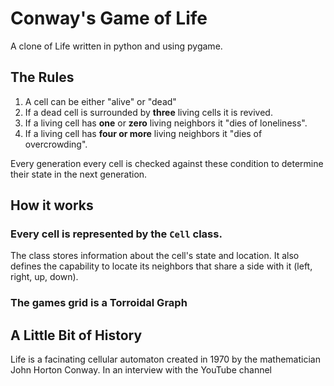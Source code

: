 # Conway's Game of Life

A clone of Life written in python and using pygame.

## The Rules

1. A cell can be either "alive" or "dead"
2. If a dead cell is surrounded by **three** living cells it is revived.
3. If a living cell has **one** or **zero** living neighbors it "dies of loneliness".
4. If a living cell has **four or more** living neighbors it "dies of overcrowding".

Every generation every cell is checked against these condition to determine their state in the next generation.

## How it works

### Every cell is represented by the `Cell` class.

The class stores information about the cell's state and location. It also defines the capability to locate its neighbors that share a side with it (left, right, up, down).

### The games grid is a Torroidal Graph



## A Little Bit of History

<p>Life is a facinating cellular automaton created in 1970 by the mathematician John Horton Conway. In an interview with the YouTube channel</p>